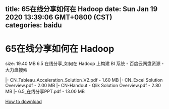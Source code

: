 
title: 65在线分享如何在 Hadoop
date: Sun Jan 19 2020 13:39:06 GMT+0800 (CST)    
categories: baidu
---

# 65在线分享如何在 Hadoop
size: 19.40 MB
 6.5 在线分享_如何在 Hadoop 上构建 BI 系统 - 百度云网盘资源 - 大力盘搜索
 
|- CN_Tableau_Acceleration_Solution_V2.pdf - 1.60 MB
|- CN_Excel Solution Overview.pdf - 2.00 MB
|- CN-Handout - Qlik Solution Overview.pdf - 2.80 MB
|- 6.5_在线分享PPT.pdf - 13.00 MB

[How to download](https://bpcam.bemobtrk.com/go/2ceec3aa-1ca2-46d6-b9ff-aaa5c184517c?jno=486)